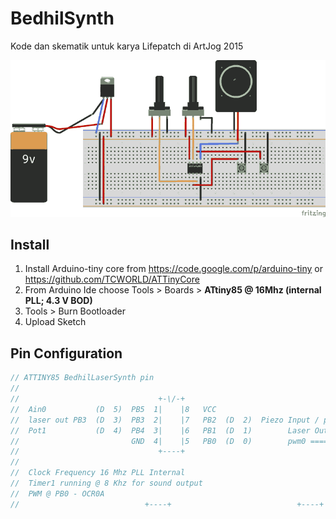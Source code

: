 # BedhilSynth

Kode dan skematik untuk karya Lifepatch di ArtJog 2015

![stepseq](https://raw.githubusercontent.com/8BitMixtape/sequencer_lib/master/examples/8BitMixtapeSequencer/breadboard_bb.png)

## Install

1. Install Arduino-tiny core from https://code.google.com/p/arduino-tiny or https://github.com/TCWORLD/ATTinyCore
2. From Arduino Ide choose Tools > Boards > **ATtiny85 @ 16Mhz (internal PLL; 4.3 V BOD)**
3. Tools > Burn Bootloader
4. Upload Sketch




## Pin Configuration

``` c
// ATTINY85 BedhilLaserSynth pin
//
//                               +-\/-+
//  Ain0           (D  5)  PB5  1|    |8   VCC
//  laser out PB3  (D  3)  PB3  2|    |7   PB2  (D  2)  Piezo Input / pot2
//  Pot1           (D  4)  PB4  3|    |6   PB1  (D  1)        Laser Output
//                         GND  4|    |5   PB0  (D  0)        pwm0 ====> OCR0A / sound output
//                               +----+
//
//  Clock Frequency 16 Mhz PLL Internal
//  Timer1 running @ 8 Khz for sound output
//  PWM @ PB0 - OCR0A
//                            +----+                            +----+
```